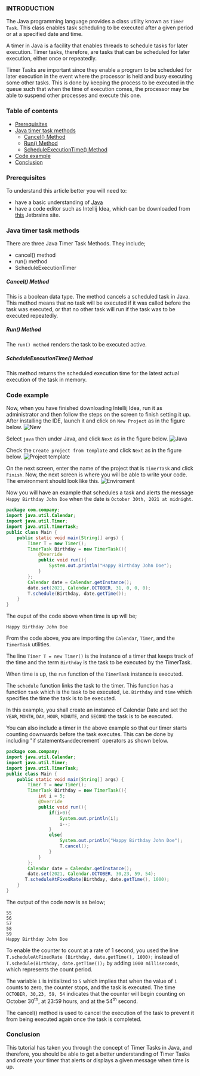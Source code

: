 ### INTRODUCTION

The Java programming language provides a class utility known as `Timer Task`. This class enables task scheduling to be executed after a given period or at a specified date and time.

A timer in Java is a facility that enables threads to schedule tasks for later execution. Timer tasks, therefore, are tasks that can be scheduled for later execution, either once or repeatedly.

Timer Tasks are important since they enable a program to be scheduled for later execution in the event where the processor is held and busy executing some other tasks. This is done by keeping the process to be executed in the queue such that when the time of execution comes, the processor may be able to suspend other processes and execute this one.

### Table of contents

- [Prerequisites](#prerequisites)
- [Java timer task methods](#java-timer-task-methods)
    - [Cancel() Method](#cancel-method)
    - [Run() Method](#run-method)
    - [ScheduleExecutionTime() Method](#scheduleexecutiontime-method)
- [Code example](#code-example)
- [Conclusion](#conclusion)

### Prerequisites

To understand this article better you will need to:

- have a basic understanding of [Java](https://www.w3schools.com/Java/default.asp)
- have a code editor such as Intellij Idea, which can be downloaded from [this](https://www.jetbrains.com/idea/download/#section=windows) Jetbrains site.

### Java timer task methods

There are three Java Timer Task Methods. They include;

- cancel() method
- run() method
- ScheduleExecutionTimer

##### Cancel() Method

This is a boolean data type. The method cancels a scheduled task in Java. This method means that no task will be executed if it was called before the task was executed, or that no other task will run if the task was to be executed repeatedly.

##### Run() Method

The `run() method` renders the task to be executed active.

##### ScheduleExecutionTime() Method

This method returns the scheduled execution time for the latest actual execution of the task in memory.

### Code example

Now, when you have finished downloading Intellij Idea, run it as administrator and then follow the steps on the screen to finish setting it up. After installing the IDE, launch it and click on `New Project` as in the figure below.
![New](/engineering-education/java-timer-tasks/new.jpg)

Select `java`  then under Java, and click `Next` as in the figure below.
![Java](/engineering-education/java-timer-tasks/java.jpg)

Check the `Create project from template` and click  `Next` as in the figure below.
![Project template](/engineering-education/java-timer-tasks/comandline.jpg)

On the next screen, enter the name of the project that is `TimerTask` and click `Finish`. Now, the next screen is where you will be able to write your code. The environment should look like this.
 ![Enviroment](/engineering-education/java-timer-tasks/environ.jpg)

Now you will have an example that schedules a task and alerts the message `Happy Birthday John Doe` when the date is `October 30th, 2021 at midnight`.

```JAVA
package com.company;
import java.util.Calendar;
import java.util.Timer;
import java.util.TimerTask;
public class Main {
    public static void main(String[] args) {
        Timer T = new Timer();
        TimerTask Birthday = new TimerTask(){
            @Override
            public void run(){
                System.out.println("Happy Birthday John Doe");
            }
        };
        Calendar date = Calendar.getInstance();
        date.set(2021, Calendar.OCTOBER, 31, 0, 0, 0);
        T.schedule(Birthday, date.getTime());
    }
}
```

The ouput of the code above when time is up will be;
```
Happy Birthday John Doe
```

From the code above, you are importing the `Calendar`, `Timer`, and the `TimerTask` utilities.

The line `Timer T = new Timer()` is the instance of a timer that keeps track of the time and the term `Birthday` is the task to be executed by the TimerTask.

When time is up, the `run` function of the `TimerTask` instance is executed.

The `schedule` function links the task to the timer. This function has a function `task` which is the task to be executed, i.e. `Birthday` and `time` which specifies the time the task is to be executed.

In this example, you shall create an instance of Calendar Date and set the `YEAR`, `MONTH`, `DAY`, `HOUR`, `MINUTE`, and `SECOND` the task is to be executed.

You can also include a timer in the above example so that our timer starts counting downwards before the task executes. This can be done by including "if statements` and `decrement` operators as shown below.

```JAVA
package com.company;
import java.util.Calendar;
import java.util.Timer;
import java.util.TimerTask;
public class Main {
    public static void main(String[] args) {
        Timer T = new Timer();
        TimerTask Birthday = new TimerTask(){
            int i = 5;
            @Override
            public void run(){
                if(i>0){
                    System.out.println(i);
                    i--;
                }
                else{
                    System.out.println("Happy Birthday John Doe");
                    T.cancel();
                }
            }
        };
        Calendar date = Calendar.getInstance();
        date.set(2021, Calendar.OCTOBER, 30,23, 59, 54);
       T.scheduleAtFixedRate(Birthday, date.getTime(), 1000);
    }
}
```

The output of the code now is as below;

```
55
56
57
58
59
Happy Birthday John Doe
```

To enable the counter to count at a rate of 1 second, you used the line `T.scheduleAtFixedRate (Birthday, date.getTime(), 1000);` instead of `T.schedule(Birthday, date.getTime());` by adding `1000 milliseconds`, which represents the count period.

The variable `i` is initialized to `5` which implies that when the value of `i` counts to zero, the counter stops, and the task is executed. The time `OCTOBER, 30,23, 59, 54` indicates that the counter will begin counting on October 30<sup>th</sup>, at 23:59 hours, and at the 54<sup>th</sup> second.

The cancel() method is used to cancel the execution of the task to prevent it from being executed again once the task is completed.

### Conclusion

This tutorial has taken you through the concept of Timer Tasks in Java, and therefore, you should be able to get a better understanding of Timer Tasks and create your timer that alerts or displays a given message when time is up.
